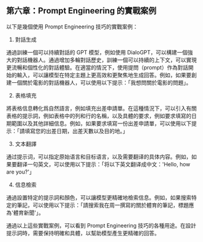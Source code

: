 ## 第六章：Prompt Engineering 的實戰案例

以下是幾個使用 Prompt Engineering 技巧的實戰案例：

1. 對話生成

通過訓練一個可以持續對話的 GPT 模型，例如使用 DialoGPT，可以構建一個強大的對話機器人。通過增加多輪對話歷史，訓練一個可以持續的上下文，可以實現更流暢和個性化的對話體驗。在適當的情況下，使用提問（prompt）作為對話開始的輸入，可以讓模型在特定主題上更高效和更聚焦地生成回答。例如，如果要創建一個關於電影的對話機器人，可以使用以下提示：「我想問關於電影的問題」。

2. 表格填充

將表格信息轉化爲自然語言，例如填充出差申請單。在這種情況下，可以引入有關表格的提示詞，例如表格中的列和行的名稱，以及具體的要求，例如要求填寫的日期範圍以及其他詳細信息。例如，如果要求填寫一份出差申請單，可以使用以下提示：「請填寫您的出差日期，出差天數以及目的地。」

3. 文本翻譯

通过提示词，可以指定原始语言和目标语言，以及需要翻译的具体内容。例如，如果要翻译一句英文，可以使用以下提示：「将以下英文翻译成中文：'Hello, how are you?'」

4. 信息檢索

通過設置特定的提示詞和顏色，可以讓模型更精確地檢索信息。例如，如果搜索特定的筆記，可以使用以下提示：「請搜索我在周一撰寫的關於體育的筆記，標題應為'體育新聞'」。

通過以上這些實戰案例，可以看到 Prompt Engineering 技巧的各種用途。在設計提示詞時，需要保持明確和具體，以幫助模型產生更精確的回答。